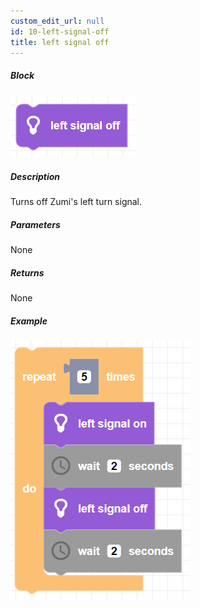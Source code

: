 ```yaml
---
custom_edit_url: null
id: 10-left-signal-off
title: left signal off
---
```


##### Block

![left signal off block image](left_signal_off.png)

##### Description

Turns off Zumi's left turn signal.

##### Parameters

None <!-- image -->

##### Returns

None

##### Example

![left signal example](left_signal_example.png)
